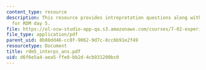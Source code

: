 ```yaml
---
content_type: resource
description: This resource provides intrepretation questions along with their answers
  for RDM day 5.
file: https://ol-ocw-studio-app-qa.s3.amazonaws.com/courses/7-02-experimental-biology-communication-spring-2005/d6f6e5a4aea5ffe0bb2d4cb931200bc0_rdm5_interps_ans.pdf
file_type: application/pdf
parent_uid: 8b88dd46-cc8f-9062-9d7c-8cc6b91e2f49
resourcetype: Document
title: rdm5_interps_ans.pdf
uid: d6f6e5a4-aea5-ffe0-bb2d-4cb931200bc0
---
```

